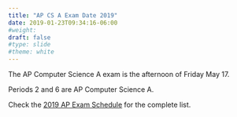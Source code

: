 ```yaml
---
title: "AP CS A Exam Date 2019"
date: 2019-01-23T09:34:16-06:00
#weight: 
draft: false
#type: slide
#theme: white
---
```


The AP Computer Science A exam is the afternoon of Friday May 17.

Periods 2 and 6 are AP Computer Science A.

Check the [2019 AP Exam
Schedule](https://apcentral.collegeboard.org/pdf/ap-exam-schedule-weeks-1-and-2-2019.pdf)
for the complete list.

